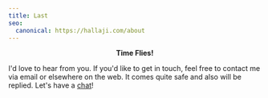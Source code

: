 ```yaml
---
title: Last
seo:
  canonical: https://hallaji.com/about
---
```

<p align='center'>
  <b>Time Flies!</b>
</p>

I'd love to hear from you. If you'd like to get in touch, feel free to contact me via email or elsewhere on the web. It comes quite safe and also will be replied. Let's have a <a href='mailto:hello@hallaji.com?subject=Hey Vahid!'>chat</a>!
